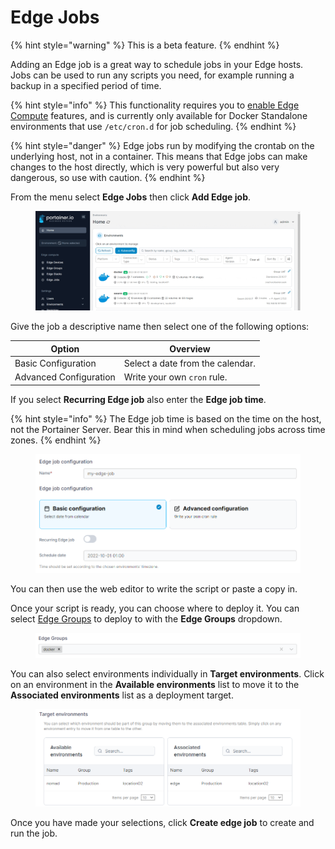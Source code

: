 # Edge Jobs

{% hint style="warning" %}
This is a beta feature.
{% endhint %}

Adding an Edge job is a great way to schedule jobs in your Edge hosts. Jobs can be used to run any scripts you need, for example running a backup in a specified period of time.

{% hint style="info" %}
This functionality requires you to [enable Edge Compute](../../administering-portainer/settings/edge.md) features, and is currently only available for Docker Standalone environments that use `/etc/cron.d` for job scheduling.
{% endhint %}

{% hint style="danger" %}
Edge jobs run by modifying the crontab on the underlying host, not in a container. This means that Edge jobs can make changes to the host directly, which is very powerful but also very dangerous, so use with caution.
{% endhint %}

From the menu select **Edge Jobs** then click **Add Edge job**.

<figure><img src="../../.gitbook/assets/2.15-edge-jobs.gif" alt=""><figcaption></figcaption></figure>

Give the job a descriptive name then select one of the following options:

| Option                 | Overview                         |
| ---------------------- | -------------------------------- |
| Basic Configuration    | Select a date from the calendar. |
| Advanced Configuration | Write your own `cron` rule.      |

If you select **Recurring Edge job** also enter the **Edge job time**.

{% hint style="info" %}
The Edge job time is based on the time on the host, not the Portainer Server. Bear this in mind when scheduling jobs across time zones.
{% endhint %}

<figure><img src="../../.gitbook/assets/2.15-edge-jobs-config.png" alt=""><figcaption></figcaption></figure>

You can then use the web editor to write the script or paste a copy in.

Once your script is ready, you can choose where to deploy it. You can select [Edge Groups](groups.md) to deploy to with the **Edge Groups** dropdown.

<figure><img src="../../.gitbook/assets/2.17-edge-jobs-groups.png" alt=""><figcaption></figcaption></figure>

You can also select environments individually in **Target environments**. Click on an environment in the **Available environments** list to move it to the **Associated environments** list as a deployment target.

<figure><img src="../../.gitbook/assets/2.15-edge-jobs-targetenvs.png" alt=""><figcaption></figcaption></figure>

Once you have made your selections, click **Create edge job** to create and run the job.
